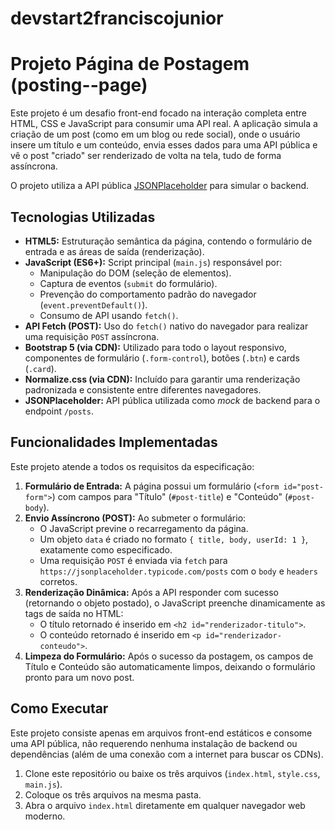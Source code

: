# devstart2franciscojunior
# Projeto Página de Postagem (posting--page)

Este projeto é um desafio front-end focado na interação completa entre HTML, CSS e JavaScript para consumir uma API real. A aplicação simula a criação de um post (como em um blog ou rede social), onde o usuário insere um título e um conteúdo, envia esses dados para uma API pública e vê o post "criado" ser renderizado de volta na tela, tudo de forma assíncrona.

O projeto utiliza a API pública [JSONPlaceholder](https://jsonplaceholder.typicode.com/) para simular o backend.

## Tecnologias Utilizadas

* **HTML5:** Estruturação semântica da página, contendo o formulário de entrada e as áreas de saída (renderização).
* **JavaScript (ES6+):** Script principal (`main.js`) responsável por:
    * Manipulação do DOM (seleção de elementos).
    * Captura de eventos (`submit` do formulário).
    * Prevenção do comportamento padrão do navegador (`event.preventDefault()`).
    * Consumo de API usando `fetch()`.
* **API Fetch (POST):** Uso do `fetch()` nativo do navegador para realizar uma requisição `POST` assíncrona.
* **Bootstrap 5 (via CDN):** Utilizado para todo o layout responsivo, componentes de formulário (`.form-control`), botões (`.btn`) e cards (`.card`).
* **Normalize.css (via CDN):** Incluído para garantir uma renderização padronizada e consistente entre diferentes navegadores.
* **JSONPlaceholder:** API pública utilizada como *mock* de backend para o endpoint `/posts`.

## Funcionalidades Implementadas

Este projeto atende a todos os requisitos da especificação:

1.  **Formulário de Entrada:** A página possui um formulário (`<form id="post-form">`) com campos para "Título" (`#post-title`) e "Conteúdo" (`#post-body`).
2.  **Envio Assíncrono (POST):** Ao submeter o formulário:
    * O JavaScript previne o recarregamento da página.
    * Um objeto `data` é criado no formato `{ title, body, userId: 1 }`, exatamente como especificado.
    * Uma requisição `POST` é enviada via `fetch` para `https://jsonplaceholder.typicode.com/posts` com o `body` e `headers` corretos.
3.  **Renderização Dinâmica:** Após a API responder com sucesso (retornando o objeto postado), o JavaScript preenche dinamicamente as tags de saída no HTML:
    * O título retornado é inserido em `<h2 id="renderizador-titulo">`.
    * O conteúdo retornado é inserido em `<p id="renderizador-conteudo">`.
4.  **Limpeza do Formulário:** Após o sucesso da postagem, os campos de Título e Conteúdo são automaticamente limpos, deixando o formulário pronto para um novo post.

## Como Executar

Este projeto consiste apenas em arquivos front-end estáticos e consome uma API pública, não requerendo nenhuma instalação de backend ou dependências (além de uma conexão com a internet para buscar os CDNs).

1.  Clone este repositório ou baixe os três arquivos (`index.html`, `style.css`, `main.js`).
2.  Coloque os três arquivos na mesma pasta.
3.  Abra o arquivo `index.html` diretamente em qualquer navegador web moderno.
